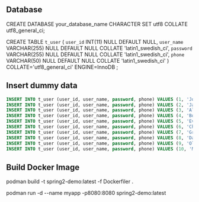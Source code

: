 ## Database
CREATE DATABASE your_database_name CHARACTER SET utf8 COLLATE utf8_general_ci;

CREATE TABLE `t_user` (
        `user_id` INT(11) NULL DEFAULT NULL,
        `user_name` VARCHAR(255) NULL DEFAULT NULL COLLATE 'latin1_swedish_ci',
        `password` VARCHAR(255) NULL DEFAULT NULL COLLATE 'latin1_swedish_ci',
        `phone` VARCHAR(50) NULL DEFAULT NULL COLLATE 'latin1_swedish_ci'
)
COLLATE='utf8_general_ci'
ENGINE=InnoDB
;

## Insert dummy data
```sql
INSERT INTO t_user (user_id, user_name, password, phone) VALUES (1, 'JohnDoe', 'password123', '555-555-5555');
INSERT INTO t_user (user_id, user_name, password, phone) VALUES (2, 'JaneSmith', 'securePass', '555-123-4567');
INSERT INTO t_user (user_id, user_name, password, phone) VALUES (3, 'AliceJohnson', 'mySecret', '555-987-6543');
INSERT INTO t_user (user_id, user_name, password, phone) VALUES (4, 'BobWilliams', 'pass1234', '555-111-2222');
INSERT INTO t_user (user_id, user_name, password, phone) VALUES (5, 'EveAnderson', 'p@ssw0rd', '555-333-4444');
INSERT INTO t_user (user_id, user_name, password, phone) VALUES (6, 'CharlieBrown', 'letMeIn', '555-777-8888');
INSERT INTO t_user (user_id, user_name, password, phone) VALUES (7, 'GraceSmith', 's3cur3', '555-666-9999');
INSERT INTO t_user (user_id, user_name, password, phone) VALUES (8, 'DavidLee', 'dav1dP@ss', '555-222-3333');
INSERT INTO t_user (user_id, user_name, password, phone) VALUES (9, 'OliviaWhite', '0liviaP@ss', '555-444-5555');
INSERT INTO t_user (user_id, user_name, password, phone) VALUES (10, 'MichaelBrown', 'm1ch@3l', '555-999-8888');

```


## Build Docker Image
podman  build -t spring2-demo:latest -f Dockerfiler .

podman run -d --name myapp -p8080:8080 spring2-demo:latest 
